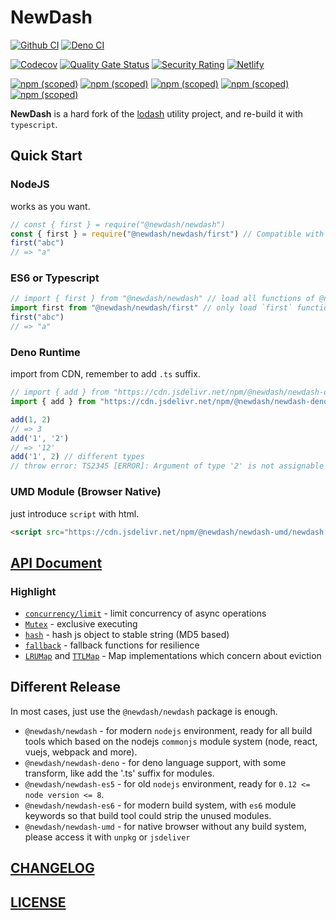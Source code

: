 # NewDash

[![Github CI](https://github.com/newdash/newdash/actions/workflows/nodejs.yml/badge.svg)](https://github.com/newdash/newdash/actions/workflows/nodejs.yml)
[![Deno CI](https://github.com/newdash/newdash/actions/workflows/deno.yml/badge.svg)](https://github.com/newdash/newdash/actions/workflows/deno.yml)

[![Codecov](https://codecov.io/gh/newdash/newdash/branch/master/graph/badge.svg)](https://codecov.io/gh/newdash/newdash)
[![Quality Gate Status](https://sonarcloud.io/api/project_badges/measure?project=newdash_newdash&metric=alert_status)](https://sonarcloud.io/dashboard?id=newdash_newdash)
[![Security Rating](https://sonarcloud.io/api/project_badges/measure?project=newdash_newdash&metric=security_rating)](https://sonarcloud.io/dashboard?id=newdash_newdash)
[![Netlify](https://img.shields.io/netlify/267b7429-c295-4d0e-90d0-97d772b9a821?label=docs)](https://newdash.netlify.fornever.org/)

[![npm (scoped)](https://img.shields.io/npm/v/@newdash/newdash?label=newdash)](https://www.npmjs.com/package/@newdash/newdash)
[![npm (scoped)](https://img.shields.io/npm/v/@newdash/newdash-deno?label=deno)](https://www.npmjs.com/package/@newdash/newdash-deno)
[![npm (scoped)](https://img.shields.io/npm/v/@newdash/newdash-es5?label=es5)](https://www.npmjs.com/package/@newdash/newdash-es5)
[![npm (scoped)](https://img.shields.io/npm/v/@newdash/newdash-es6?label=es6)](https://www.npmjs.com/package/@newdash/newdash-es6)
[![npm (scoped)](https://img.shields.io/npm/v/@newdash/newdash-umd?label=umd)](https://www.npmjs.com/package/@newdash/newdash-umd)

**NewDash** is a hard fork of the [lodash](https://github.com/lodash/lodash) utility project, and re-build it with `typescript`.

## Quick Start

### NodeJS

works as you want.

```js
// const { first } = require("@newdash/newdash")
const { first } = require("@newdash/newdash/first") // Compatible with es6 module
first("abc")
// => "a"
```

### ES6 or Typescript

```js
// import { first } from "@newdash/newdash" // load all functions of @newdash
import first from "@newdash/newdash/first" // only load `first` function
first("abc")
// => "a"
```

### Deno Runtime

import from CDN, remember to add `.ts` suffix.

```js
// import { add } from "https://cdn.jsdelivr.net/npm/@newdash/newdash-deno/index.ts"
import { add } from "https://cdn.jsdelivr.net/npm/@newdash/newdash-deno/add.ts"

add(1, 2)
// => 3
add('1', '2')
// => '12'
add('1', 2) // different types
// throw error: TS2345 [ERROR]: Argument of type '2' is not assignable to parameter of type '"1"'.
```

### UMD Module (Browser Native)

just introduce `script` with html.

```html
<script src="https://cdn.jsdelivr.net/npm/@newdash/newdash-umd/newdash.min.js"></script>
```

## [API Document](https://newdash.netlify.fornever.org/)

### Highlight

- [`concurrency/limit`](https://newdash.netlify.fornever.org/modules/concurrency_limit.html#limit) - limit concurrency of async operations
- [`Mutex`](https://newdash.netlify.fornever.org/classes/functional_mutex.mutex#constructor) - exclusive executing
- [`hash`](https://newdash.netlify.fornever.org/modules/functional_hash.html#hash) - hash js object to stable string (MD5 based)
- [`fallback`](https://newdash.netlify.fornever.org/variables/fallback.fallback.html) - fallback functions for resilience
- [`LRUMap`](https://newdash.netlify.fornever.org/classes/functional_lrumap.lrumap#constructor) and [`TTLMap`](https://newdash.netlify.fornever.org/classes/functional_ttlmap.ttlmap#constructor) - Map implementations which concern about eviction

## Different Release

In most cases, just use the `@newdash/newdash` package is enough.

- `@newdash/newdash` - for modern `nodejs` environment, ready for all build tools which based on the nodejs `commonjs` module system (node, react, vuejs, webpack and more).
- `@newdash/newdash-deno` - for deno language support, with some transform, like add the '.ts' suffix for modules.
- `@newdash/newdash-es5` - for old `nodejs` environment, ready for `0.12 <= node version <= 8`.
- `@newdash/newdash-es6` - for modern build system, with `es6` module keywords so that build tool could strip the unused modules.
- `@newdash/newdash-umd` - for native browser without any build system, please access it with `unpkg` or `jsdeliver`

## [CHANGELOG](./CHANGELOG.md)

## [LICENSE](./LICENSE)

